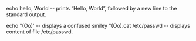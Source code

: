 echo hello, World -- prints “Hello, World”, followed by a new line to the standard output.

echo \"\(Ôo\)\' -- displays a confused smiley "(Ôo).cat /etc/passwd -- displays content of file /etc/passwd.  
